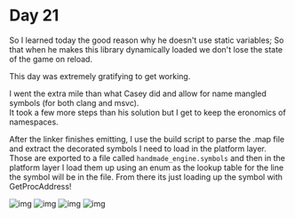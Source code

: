 # Day 21

So I learned today the good reason why he doesn't use static variables; So that when he makes this library dynamically loaded we don't lose the state of the game on reload.  

This day was extremely gratifying to get working.

I went the extra mile than what Casey did and allow for name mangled symbols (for both clang and msvc).  
It took a few more steps than his solution but I get to keep the eronomics of namespaces.

After the linker finishes emitting, I use the build script to parse the .map file and extract the decorated symbols I need to load in the platform layer. Those are exported to a file called `handmade_engine.symbols` and then in the platform layer I load them up using an enum as the lookup table for the line the symbol will be in the file. From there its just loading up the symbol with GetProcAddress!

![img](https://files.catbox.moe/sdebtc.png)
![img](https://files.catbox.moe/ufkacl.png)
![img](https://files.catbox.moe/zr52au.png)
![img](https://files.catbox.moe/g3f1vv.png)
